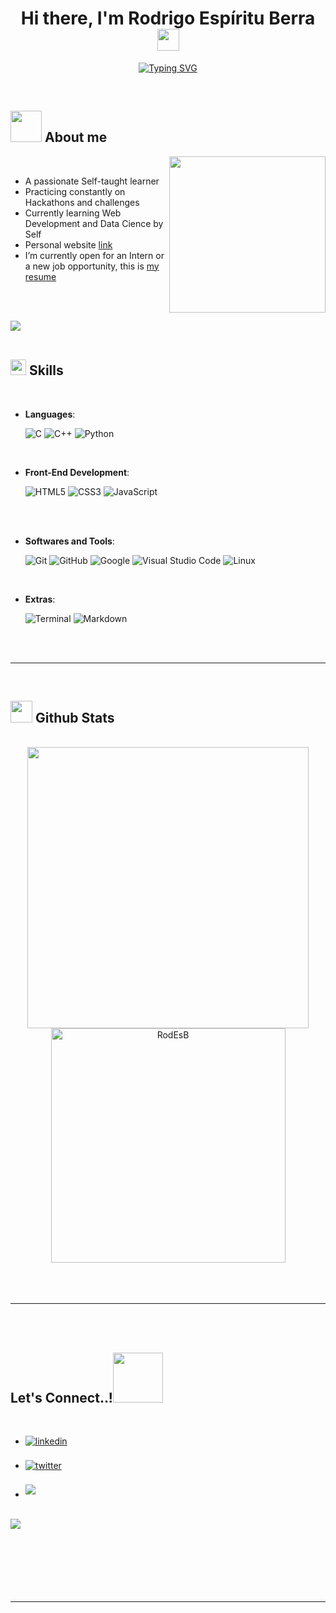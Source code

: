 <h1 align="center"><b>Hi there, I'm Rodrigo Espíritu Berra </b><img src="https://media.giphy.com/media/v1.Y2lkPTc5MGI3NjExaW42YzFuZ2pxZ3d1M3VsZGM3ZTNpeW1wemR5bHB0enhsY2UxdzVxZSZlcD12MV9pbnRlcm5hbF9naWZfYnlfaWQmY3Q9Zw/Gf5QiP1TWCO8qYKmt7/giphy.gif" width="35"></h1>

<p align="center">
<a href="https://git.io/typing-svg"><img src="https://readme-typing-svg.demolab.com?font=Fira+Code&weight=500&size=28&pause=1000&color=5400F7&random=false&width=435&lines=Software+Engineer+Student;+++++Mobile+Developer;+++++Backend+Developer;+++++Frontend+Developer;+++++++Data+Science" alt="Typing SVG" /></a>
</p>
	<!--Agregar el banner-->

<br>

	
## <picture><img src = "[Your About Me GIF URL]" width = 50px></picture> **About me** <!--Pendiente-->

<picture> <img align="right" src="[Your Right Side GIF URL]" width = 250px></picture>

<br>

- A passionate Self-taught learner
- Practicing constantly on Hackathons and challenges
- Currently learning Web Development and Data Cience by Self
- Personal website [link](#) <!--Pendiente-->
- I’m currently open for an Intern or a new job opportunity, this is [my resume](#)  <!--Pendiente-->

<br><br>

<img src="[Your GIF URL]"><br><br> <!--Pendiente-->

## <img src="[Your Skill GIF URL]" width="25"><b> Skills</b>
<br>

<p align="center">

- **Languages**: <!--Pendiente-->
    
    ![C](https://img.shields.io/badge/C%20-%232370ED.svg?style=for-the-badge&logo=c&logoColor=white)
    ![C++](https://img.shields.io/badge/C++%20-%2300599C.svg?style=for-the-badge&logo=c%2B%2B&logoColor=white)
    ![Python](https://img.shields.io/badge/Python%20-%2314354C.svg?style=for-the-badge&logo=python&logoColor=white)
  <!--Agregar Jav y Swift-->

<br>   
    
- **Front-End Development**:

   ![HTML5](https://img.shields.io/badge/HTML5%20-%23E34F26.svg?style=for-the-badge&logo=html5&logoColor=white)
   ![CSS3](https://img.shields.io/badge/CSS%20-%231572B6.svg?style=for-the-badge&logo=css3&logoColor=white)
   ![JavaScript](https://img.shields.io/badge/JavaScript%20-%23F7DF1E.svg?style=for-the-badge&logo=javascript&logoColor=black)
<!--Pendiente-->

<br>
    
<br>

- **Softwares and Tools**:

    ![Git](https://img.shields.io/badge/git-%23F05033.svg?style=for-the-badge&logo=git&logoColor=white)
    ![GitHub](https://img.shields.io/badge/github-%23121011.svg?style=for-the-badge&logo=github&logoColor=white)
    ![Google](https://img.shields.io/badge/google-%234285F4.svg?style=for-the-badge&logo=google&logoColor=white)
    ![Visual Studio Code](https://img.shields.io/badge/Visual%20Studio%20Code-0078d7.svg?style=for-the-badge&logo=visual-studio-code&logoColor=white)
    ![Linux](https://img.shields.io/badge/Linux-FCC624?style=for-the-badge&logo=linux&logoColor=black) 

    <!--Pendiente-->
  
<br>

- **Extras**:

    ![Terminal](https://img.shields.io/badge/Terminal-%23054020?style=for-the-badge&logo=gnu-bash&logoColor=white)
    ![Markdown](https://img.shields.io/badge/markdown-%23000000.svg?style=for-the-badge&logo=markdown&logoColor=white)   

<!--Pendiente-->

</p>

<br>
<br>

-----

<br>


## <img src="[Your Stats GIF URL]" width="35"><b> Github Stats </b>  <!--Pendiente-->
<br>

<div align="center">

<a href="https://github.com/RodEsB/">
  <img src="https://github-readme-stats.vercel.app/api?username=RodEsB&include_all_commits=true&count_private=true&show_icons=true&line_height=20&title_color=7A7ADB&icon_color=2234AE&text_color=D3D3D3&bg_color=0,000000,130F40" width="450"/>
  <img src="https://github-readme-stats.vercel.app/api/top-langs?username=RodEsB&show_icons=true&locale=en&layout=compact&line_height=20&title_color=7A7ADB&icon_color=2234AE&text_color=D3D3D3&bg_color=0,000000,130F40" width="375"  alt="RodEsB"/>

</a>
</div>

<br>
<br>
<br>

-----

<br>
<br>

## <b> Let's Connect..!</b><img src="[Your Handshake GIF URL]" width ="80"> <!--Pendiente-->
<br>
<div align='left'>

<ul>

<li>
<a href="https://www.linkedin.com/in/rodrigo-espíritu-berra-10175a291/" target="_blank">
<img src="https://img.shields.io/badge/linkedin:  [Your LinkedIn Username]-%2300acee.svg?color=405DE6&style=for-the-badge&logo=linkedin&logoColor=white" alt=linkedin style="margin-bottom: 5px;"/>
</a>
</li>

<br>

<li>
<a href="https://twitter.com/Rod_Es_B" target="_blank">
<img src="https://img.shields.io/badge/twitter:  @Rod_Es_B-%2300acee.svg?color=1DA1F2&style=for-the-badge&logo=twitter&logoColor=white" alt=twitter style="margin-bottom: 5px;"/>
</a>
</li>

<br>

<li>
<a href="mailto:rodrigo.espirituberra@gmail.com" target="_blank">
<img src="https://img.shields.io/badge/gmail:  rodrigo.espirituberra@gmail.com-%23EA4335.svg?style=for-the-badge&logo=gmail&logoColor=white" t=mail style="margin-bottom: 5px;" />
</a>
</li>
	
</ul>
</div>

<br>
<img src="[Your GIF URL]"> <!--Pendiente-->
<br>
<br>
<br>

<div align='center'>

</div>
<br>
<br>
<br>
<br>

---

<br>
